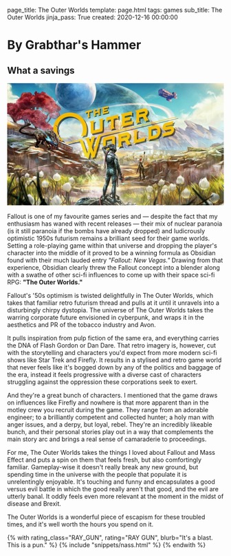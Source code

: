 page_title: The Outer Worlds
template: page.html
tags: games
sub_title: The Outer Worlds
jinja_pass: True
created: 2020-12-16 00:00:00

# By Grabthar's Hammer

## What a savings

![The Outer Worlds][outerworlds]

Fallout is one of my favourite games series and &mdash; despite the fact that my enthusiasm has waned with recent releases &mdash; 
their mix of nuclear paranoia (is it still paranoia if the bombs have already dropped) and ludicrously optimistic
1950s futurism remains a brilliant seed for their game worlds. Setting a role-playing game within that universe and dropping
the player's character into the middle of it proved to be a winning formula as Obsidian found with their much lauded entry
*"Fallout: New Vegas."* Drawing from that experience, Obsidian clearly threw the Fallout concept into a blender along with a swathe of other
sci-fi influences to come up with their space sci-fi RPG: **"The Outer Worlds."** 

Fallout's '50s optimism is 
twisted delightfully in The Outer Worlds, which takes that familiar retro 
futurism thread and pulls at it until it unravels into a disturbingly chirpy dystopia. The universe of The Outer 
Worlds takes the warring corporate future envisioned in cyberpunk, and wraps it in the aesthetics and PR 
of the tobacco industry and Avon. 

It pulls inspiration from pulp fiction of the same era, and everything carries the DNA of Flash Gordon or Dan Dare. 
That retro imagery is, however, cut with the storytelling and characters you'd expect from more modern sci-fi shows 
like Star Trek and Firefly.  It results in a stylised and retro game world that never feels like it's bogged down by any
of the politics and baggage of the era, instead it feels progressive with a diverse cast of characters struggling
against the oppression these corporations seek to exert.

And they're a great bunch of characters. I mentioned that the game draws on influences like Firefly and nowhere is that 
more apparent than in the motley crew you recruit during the game. They range from an adorable engineer; to a brilliantly
competent and collected hunter; a holy man with anger issues, and a derpy, but loyal, rebel.  They're an incredibly likeable
bunch, and their personal stories play out in a way that complements the main story arc and brings a real sense
of camaraderie to proceedings.

For me, The Outer Worlds takes the things I loved about Fallout and Mass Effect and puts a spin on them that feels fresh, 
but also comfortingly familiar. Gameplay-wise it doesn't really break any new ground, but spending time in the universe 
with the people that populate it is unrelentingly enjoyable.  It's touching and funny and encapsulates a good versus evil battle
in which the good really aren't that good, and the evil are utterly banal. It oddly feels even more relevant at the moment
in the midst of disease and Brexit.

The Outer Worlds is a wonderful piece of escapism for these troubled times, and it's well worth the hours you spend on it.

[outerworlds]: /resources/img/pages/outer-worlds.jpg "The Outer Worlds"

<div>
{% with rating_class="RAY_GUN", rating="RAY GUN", blurb="It's a blast. This is a pun." %}
    {% include "snippets/nass.html" %}
{% endwith %}
</div>
